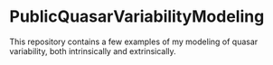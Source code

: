 # PublicQuasarVariabilityModeling
This repository contains a few examples of my modeling of quasar variability, both intrinsically and extrinsically.

